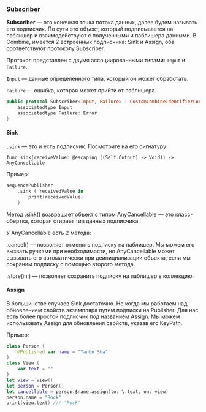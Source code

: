 ### [Subscriber](https://developer.apple.com/documentation/combine/subscriber)

**Subscriber** — это конечная точка потока данных, далее будем называть его подписчик. По сути это объект, который подписывается на паблишер и взаимодействуют с полученными и паблишера данными. В Combine, имеется 2 встроенных подписчика: Sink и Assign, оба соответствуют протоколу Subscriber.

Протокол представлен с двумя ассоциированными типами: `Input` и `Failure`.

`Input` — данные определенного типа, который он может обработать.

`Failure` — ошибка, которая может прийти от паблишера.

```swift
public protocol Subscriber<Input, Failure> : CustomCombineIdentifierConvertible {
    associatedtype Input
    associatedtype Failure: Error
}
```

#### Sink

`.sink` — это и есть подписчик. Посмотрите на его сигнатуру:

```
func sink(receiveValue: @escaping ((Self.Output) -> Void)) -> AnyCancellable
```

Пример:

```swift
sequencePublisher
    .sink { receivedValue in
        print(receivedValue)
    }
```

Метод .sink() возвращает объект с типом AnyCancellable — это класс-обертка, которая стирает тип данных подписчика.

У AnyCancellable есть 2 метода:

.cancel() — позволяет отменять подписку на паблишер. Мы можем его вызвать ручками при необходимости, но AnyCancellable может вызывать его автоматически при деинициализации объекта, если мы сохраним подписку с помощью второго метода.

.store(in:) — позволяет сохранить подписку на паблишер в коллекцию. 

#### Assign

В большинстве случаев Sink достаточно. Но когда мы работаем над обновлением свойств экземпляра путем подписки на Publisher. Для нас есть более простой подписчик под названием Assign. Мы можем использовать Assign для обновления свойств, указав его KeyPath.

Пример:
```swift
class Person {
    @Published var name = "Yanbo Sha"
}
class View {
    var text = ""
}
let view = View()
let person = Person()
let cancellable = person.$name.assign(to: \.text, on: view)
person.name = "Rock"
print(view.text) /// "Rock" 
```